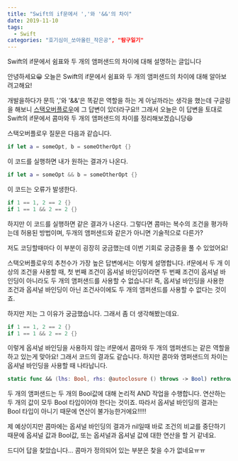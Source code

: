 ```yaml
---
title: "Swift의 if문에서 ','와 '&&'의 차이"
date: 2019-11-10
tags:
  - Swift
categories: "호기심이_쏘아올린_작은공", "탐구일기"
---
```


Swift의 if문에서 쉼표와 두 개의 앰퍼샌드의 차이에 대해 설명하는 글입니다



안녕하세요😀 오늘은 Swift의 if문에서 쉼표와 두 개의 앰퍼샌드의 차이에 대해 알아보려고해요!

개발을하다가 문득 ','와 '&&'은 똑같은 역할을 하는 게 아닐까라는 생각을 했는데 구글링을 해보니 [스택오버플로우](https://stackoverflow.com/questions/44989227/separating-multiple-if-conditions-with-commas-in-swift)에 그 답변이 있더라구요!! 그래서 오늘은 이 답변을 토대로 Swift의 if문에서 콤마와 두 개의 앰퍼샌드의 차이를 정리해보겠습니당😆



스택오버플로우 질문은 다음과 같습니다.

```swift
if let a = someOpt, b = someOtherOpt {}
```

이 코드를 실행하면 내가 원하는 결과가 나온다.

```swift
if let a = someOpt && b = someOtherOpt {}
```

이 코드는 오류가 발생한다.

```swift
if 1 == 1, 2 == 2 {}
if 1 == 1 && 2 == 2 {}
```

하지만 이 코드를 실행하면 같은 결과가 나온다. 그렇다면 콤마는 복수의 조건을 평가하는데 허용된 방법이며, 두개의 앰퍼샌드와 같은가 아니면 기술적으로 다른가?



저도 코딩할때마다 이 부분이 굉장히 궁금했는데 이번 기회로 궁금중을 풀 수 있었어요!

스택오버플로우의 추천수가 가장 높은 답변에서는 이렇게 설명합니다. if문에서 두 개 이상의 조건을 사용할 때, 첫 번째 조건이 옵셔널 바인딩이라면 두 번째 조건이 옵셔널 바인딩이 아니라도 두 개의 앰퍼샌드를 사용할 수 없습니다! 즉, 옵셔널 바인딩을 사용한 조건과 옵셔널 바인딩이 아닌 조건사이에도 두 개의 앰퍼샌드를 사용할 수 없다는 것이죠.

하지만 저는 그 이유가 궁금했습니다. 그래서 좀 더 생각해봤는데요.

```swift
if 1 == 1, 2 == 2 {}
if 1 == 1 && 2 == 2 {}
```

이렇게 옵셔널 바인딩을 사용하지 않는 if문에서 콤마와 두 개의 앰퍼샌드는 같은 역할을 하고 있는게 맞아요! 그래서 코드의 결과도 같습니다. 하지만 콤마와 앰퍼샌드의 차이는 옵셔널 바인딩을 사용할 때 나타납니다.



```swift
static func && (lhs: Bool, rhs: @autoclosure () throws -> Bool) rethrows -> Bool
```

두 개의 앰퍼샌드는 두 개의 Bool값에 대해 논리적 AND 작업을 수행합니다. 연산하는 두 개의 값이 모두 Bool 타입이어야 한다는 것이죠. 따라서 옵셔널 바인딩의 결과는 Bool 타입이 아니기 때문에 연산이 불가능한거에요!!!!!

제 예상이지만 콤마에는 옵셔널 바인딩의 결과가 nil일때 바로 조건의 비교를 중단하기 때문에 옵셔널 값과 Bool값, 또는 옵셔널과 옵셔널 값에 대한 연산을 할 거 같네요.



드디어 답을 찾았습니다... 콤마가 정의되어 있는 부분은 찾을 수가 없네요ㅠㅠ